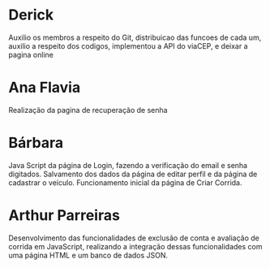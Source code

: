 # Derick
Auxilio os membros a respeito do Git, distribuicao das funcoes de cada um, auxilio a respeito dos codigos, implementou a API do viaCEP, e deixar a pagina online

# Ana Flavia
Realização da pagina de recuperação de senha

# Bárbara
Java Script da página de Login, fazendo a verificação do email e senha digitados. Salvamento dos dados da página de editar perfil e da página de cadastrar o veículo. Funcionamento inicial da página de Criar Corrida.

# Arthur Parreiras
Desenvolvimento das funcionalidades de exclusão de conta e avaliação de corrida em JavaScript, realizando a integração dessas funcionalidades com uma página HTML e um banco de dados JSON.
